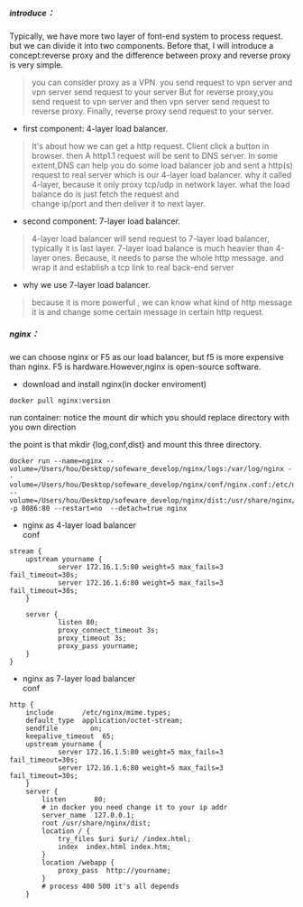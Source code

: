
##### introduce：
Typically, we have more two layer of font-end system to process
request. but we can divide it into two components.
Before that, I will introduce a concept:reverse proxy and the difference between proxy and reverse proxy is very simple.
> you can consider proxy as a VPN. you send request to vpn server and vpn server send request to your server
> But for reverse proxy,you send request to vpn server and then vpn server send request to reverse proxy. Finally, reverse proxy send request to your server.
- first component: 4-layer load balancer.
> It's about how we can get a http request.
Client click a button in browser. then A http1.1 request will be sent to DNS server. In some extent,DNS can help you do some
>load balancer job and sent a http(s) request to real server which is our 4-layer load balancer.
> why it called 4-layer, because it only proxy tcp/udp in network layer. what the load balance do is just fetch the request and  
> change ip/port and then deliver it to next layer.
- second component: 7-layer load balancer.
> 4-layer load balancer will send request to 7-layer load balancer, typically it is last layer. 7-layer load balance
> is much  heavier than 4-layer ones. Because, it needs to parse the whole http message. and wrap it and establish a tcp link to
> real back-end server
- why we use 7-layer load balancer.
> because it is more powerful , we can know what kind of http message it is and change some certain message in certain http request.
##### nginx：
we can choose nginx or F5  as our load balancer, but f5 is more expensive than nginx.
F5 is hardware.However,nginx is open-source software.
- download and install nginx(in docker enviroment)

````
docker pull nginx:version 
````
run container: notice the mount dir which you should replace directory with you own direction

the point is that   mkdir {log,conf,dist} and mount this three directory.

````
docker run --name=nginx --volume=/Users/hou/Desktop/sofeware_develop/nginx/logs:/var/log/nginx --volume=/Users/hou/Desktop/sofeware_develop/nginx/conf/nginx.conf:/etc/nginx/nginx.conf --volume=/Users/hou/Desktop/sofeware_develop/nginx/dist:/usr/share/nginx/dist -p 8086:80 --restart=no  --detach=true nginx
````
- nginx as 4-layer load balancer  
  conf
````
stream {
    upstream yourname {
            server 172.16.1.5:80 weight=5 max_fails=3 fail_timeout=30s;
            server 172.16.1.6:80 weight=5 max_fails=3 fail_timeout=30s;
    }

    server {
            listen 80;
            proxy_connect_timeout 3s;
            proxy_timeout 3s;
            proxy_pass yourname;
    }
}
````
- nginx as 7-layer load balancer  
  conf
````
http {
    include       /etc/nginx/mime.types;
    default_type  application/octet-stream;
    sendfile        on;
    keepalive_timeout  65;
    upstream yourname {
            server 172.16.1.5:80 weight=5 max_fails=3 fail_timeout=30s;
            server 172.16.1.6:80 weight=5 max_fails=3 fail_timeout=30s;
    }
    server {
        listen       80;
        # in docker you need change it to your ip addr
        server_name  127.0.0.1;
        root /usr/share/nginx/dist;
        location / {
            try_files $uri $uri/ /index.html;
            index  index.html index.htm;
        }
        location /webapp {
            proxy_pass  http://yourname;
        }
        # process 400 500 it's all depends
    }
    
````

